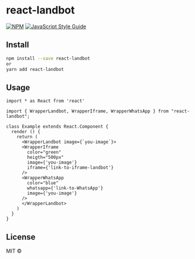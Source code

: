 # react-landbot

>

[![NPM](https://img.shields.io/npm/v/@frubana/react-landbot.svg)](https://www.npmjs.com/package/@frubana/react-landbot) [![JavaScript Style Guide](https://img.shields.io/badge/code_style-standard-brightgreen.svg)](https://standardjs.com)

## Install

```bash
npm install --save react-landbot
or
yarn add react-landbot
```

## Usage

```tsx
import * as React from 'react'

import { WrapperLandbot, WrapperIframe, WrapperWhatsApp } from "react-landbot";

class Example extends React.Component {
  render () {
    return (
      <WrapperLandbot image={`you-image`}>
      <WrapperIframe
        color="green"
        heigth="500px"
        image={'you-image'}
        iframe={'link-to-iframe-landbot'}
      />
      <WrapperWhatsApp
        color="blue"
        whatsapp={'link-to-WhatsApp'}
        image={'you-image'}
      />
      </WrapperLandbot>
    )
  }
}
```

## License

MIT © [](https://github.com/)
